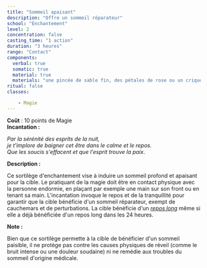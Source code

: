```yaml
---
title: "Sommeil apaisant"
description: "Offre un sommeil réparateur"
school: "Enchantement"
level: 2
concentration: false
casting_time: "1 action"
duration: "3 heures"
range: "Contact"
components:
  verbal: true
  somatic: true
  material: true
  materials: "une pincée de sable fin, des pétales de rose ou un criquet"
ritual: false
classes:

    - Magie
---
```

**Coût** : 10 points de Magie  
**Incantation :**

*Par la sérénité des esprits de la nuit,*  
*je t'implore de baigner cet être dans le calme et le repos.*  
*Que les soucis s'effacent et que l'esprit trouve la paix*.

**Description :**

Ce sortilège d'enchantement vise à induire un sommeil profond et apaisant pour la cible. Le pratiquant de la magie doit être en contact physique avec la personne endormie, en plaçant par exemple une main sur son front ou en tenant sa main. L'incantation invoque le repos et de la tranquillité pour garantir que la cible bénéficie d'un sommeil réparateur, exempt de cauchemars et de perturbations. La cible bénéficie d'un [_repos long_](/gerer-la-sante-du-personnage/#repos-long) même si elle a déjà bénéficiée d'un repos long dans les 24 heures.

**Note :**

Bien que ce sortilège permette à la cible de bénéficier d'un sommeil paisible, il ne protège pas contre les causes physiques de réveil (comme le bruit intense ou une douleur soudaine) ni ne remédie aux troubles du sommeil d'origine médicale.
